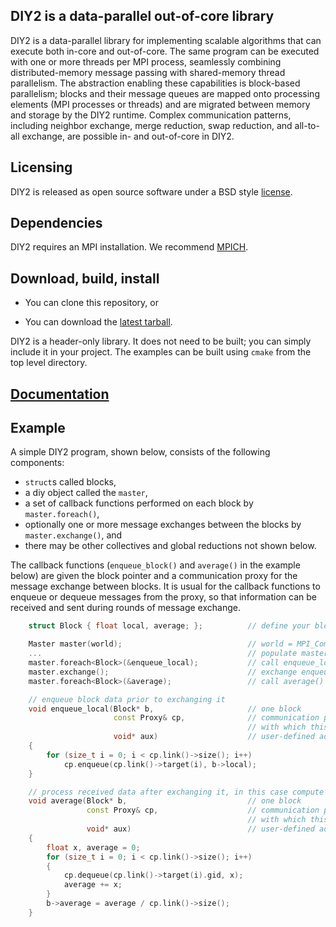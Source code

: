 ## DIY2 is a data-parallel out-of-core library

DIY2 is a data-parallel library for implementing scalable algorithms that can execute both
in-core and out-of-core. The same program can be executed with one or more threads per MPI
process, seamlessly combining distributed-memory message passing with shared-memory thread
parallelism.  The abstraction enabling these capabilities is block-based parallelism; blocks
and their message queues are mapped onto processing elements (MPI processes or threads) and are
migrated between memory and storage by the DIY2 runtime. Complex communication patterns,
including neighbor exchange, merge reduction, swap reduction, and all-to-all exchange, are
possible in- and out-of-core in DIY2.

## Licensing

DIY2 is released as open source software under a BSD style [license](./LICENSE.txt).

## Dependencies

DIY2 requires an MPI installation. We recommend [MPICH](http://www.mpich.org/).

## Download, build, install

- You can clone this repository, or

- You can download the [latest tarball](https://github.com/diatomic/diy2/archive/master.tar.gz).


DIY2 is a header-only library. It does not need to be built; you can simply
include it in your project. The examples can be built using `cmake` from the
top level directory.

## [Documentation](https://diatomic.github.io/diy2)

## Example

A simple DIY2 program, shown below, consists of the following components:

- `struct`s called blocks,
- a diy object called the `master`,
- a set of callback functions performed on each block by `master.foreach()`,
- optionally one or more message exchanges between the blocks by `master.exchange()`, and
- there may be other collectives and global reductions not shown below.

The callback functions (`enqueue_block()` and `average()` in the example below) are given the block
pointer and a communication proxy for the message exchange between blocks. It is usual for the
callback functions to enqueue or dequeue messages from the proxy, so that information can be
received and sent during rounds of message exchange.

```cpp
    struct Block { float local, average; };          // define your block structure

    Master master(world);                            // world = MPI_Comm
    ...                                              // populate master with blocks
    master.foreach<Block>(&enqueue_local);           // call enqueue_local() for each block
    master.exchange();                               // exchange enqueued data between blocks
    master.foreach<Block>(&average);                 // call average() for each block

    // enqueue block data prior to exchanging it
    void enqueue_local(Block* b,                     // one block
                       const Proxy& cp,              // communication proxy, i.e., the other blocks
                                                     // with which this block communicates
                       void* aux)                    // user-defined additional arguments
    {
        for (size_t i = 0; i < cp.link()->size(); i++)
            cp.enqueue(cp.link()->target(i), b->local);
    }

    // process received data after exchanging it, in this case compute its average
    void average(Block* b,                           // one block
                 const Proxy& cp,                    // communication proxy, i.e., the other blocks
                                                     // with which this block communicates
                 void* aux)                          // user-defined additional arguments
    {
        float x, average = 0;
        for (size_t i = 0; i < cp.link()->size(); i++)
        {
            cp.dequeue(cp.link()->target(i).gid, x);
            average += x;
        }
        b->average = average / cp.link()->size();
    }
```
